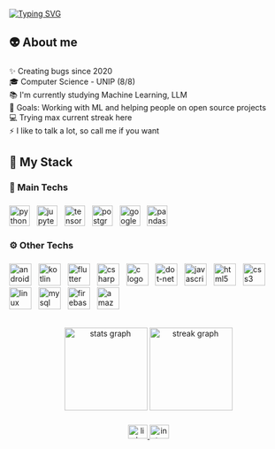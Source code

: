 <a href="https://git.io/typing-svg"><img src="https://readme-typing-svg.demolab.com?font=Fira+Code&size=25&duration=2300&pause=0200&color=2DBA4E&repeat=false&random=false&width=435&lines=opening+README.md;Hello+Wolrd!+I'm+M;Hello+World!+I'm+Maur%C3%ADcio" alt="Typing SVG" /></a>
<h2 align="left">👽 About me</h2>

###

<p align="left">✨ Creating bugs since 2020<br>🎓 Computer Science - UNIP (8/8)<br>📚 I'm currently studying Machine Learning, LLM<br>🔭 Goals: Working with ML and helping people on open source projects<br>💻 Trying max current streak here<br>⚡️ I like to talk a lot, so call me if you want</p>

###

<h2 align="left">🔬 My Stack</h2>

###

<h3 align="left">👾 Main Techs</h3>

###

<div align="left">
  <img src="https://cdn.jsdelivr.net/gh/devicons/devicon/icons/python/python-original.svg" height="37" alt="python logo"  />
  <img width="5" />
  <img src="https://cdn.simpleicons.org/jupyter/F37626" height="37" alt="jupyter logo"  />
  <img width="5" />
  <img src="https://cdn.simpleicons.org/tensorflow/FF6F00" height="37" alt="tensorflow logo"  />
  <img width="5" />
  <img src="https://cdn.simpleicons.org/postgresql/4169E1" height="37" alt="postgresql logo"  />
  <img width="5" />
  <img src="https://cdn.jsdelivr.net/gh/devicons/devicon/icons/googlecloud/googlecloud-original.svg" height="37" alt="googlecloud logo"  />
  <img width="5" />
  <img src="https://cdn.jsdelivr.net/gh/devicons/devicon/icons/pandas/pandas-original.svg" height="37" alt="pandas logo"  />
</div>

###

<h3 align="left">⚙️ Other Techs</h3>

###

<div align="left">
  <img src="https://skillicons.dev/icons?i=androidstudio" height="40" alt="androidstudio logo"  />
  <img width="5" />
  <img src="https://skillicons.dev/icons?i=kotlin" height="40" alt="kotlin logo"  />
  <img width="5" />
  <img src="https://skillicons.dev/icons?i=flutter" height="40" alt="flutter logo"  />
  <img width="5" />
  <img src="https://skillicons.dev/icons?i=cs" height="40" alt="csharp logo"  />
  <img width="5" />
  <img src="https://skillicons.dev/icons?i=c" height="40" alt="c logo"  />
  <img width="5" />
  <img src="https://skillicons.dev/icons?i=dotnet" height="40" alt="dot-net logo"  />
  <img width="5" />
  <img src="https://skillicons.dev/icons?i=js" height="40" alt="javascript logo"  />
  <img width="5" />
  <img src="https://skillicons.dev/icons?i=html" height="40" alt="html5 logo"  />
  <img width="5" />
  <img src="https://skillicons.dev/icons?i=css" height="40" alt="css3 logo"  />
  <img width="5" />
  <img src="https://skillicons.dev/icons?i=linux" height="40" alt="linux logo"  />
  <img width="5" />
  <img src="https://skillicons.dev/icons?i=mysql" height="40" alt="mysql logo"  />
  <img width="5" />
  <img src="https://skillicons.dev/icons?i=firebase" height="40" alt="firebase logo"  />
  <img width="5" />
  <img src="https://skillicons.dev/icons?i=aws" height="40" alt="amazonwebservices logo"  />
</div>

###

<h2 align="left"></h2>

###

<div align="center">
  <img src="https://github-readme-stats.vercel.app/api?username=MauricioDolacio&hide_title=true&hide_rank=false&show_icons=true&include_all_commits=true&count_private=true&disable_animations=false&theme=dark&locale=en&hide_border=true&order=1" height="150" alt="stats graph"  />
  <img src="https://streak-stats.demolab.com?user=MauricioDolacio&locale=en&mode=daily&theme=dark&hide_border=true&border_radius=5&order=3" height="150" alt="streak graph"  />
</div>

###

<div align="center">
  <a href="https://www.linkedin.com/in/mauriciodolacio/" target="_blank">
    <img src="https://raw.githubusercontent.com/maurodesouza/profile-readme-generator/master/src/assets/icons/social/linkedin/default.svg" width="35" height="25" alt="linkedin logo"  />
  </a>
  <a href="https://www.instagram.com/mauriciodolacio_/" target="_blank">
    <img src="https://raw.githubusercontent.com/maurodesouza/profile-readme-generator/master/src/assets/icons/social/instagram/default.svg" width="35" height="25" alt="instagram logo"  />
  </a>
</div>

###
